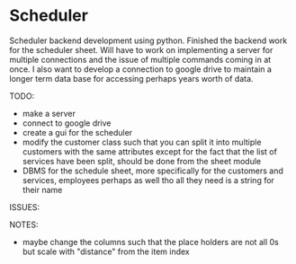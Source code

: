 # Scheduler
Scheduler backend development using python. Finished the backend work for the scheduler sheet. Will have to work on implementing a server for multiple connections and the issue of multiple commands coming in at once. I also want to develop a connection to google drive to maintain a longer term data base for accessing perhaps years worth of data. 

TODO:
- make a server 
- connect to google drive 
- create a gui for the scheduler 
- modify the customer class such that you can split it into multiple customers with the same attributes except for the fact that the list of services have been split, should be done from the sheet module 
- DBMS for the schedule sheet, more specifically for the customers and services, employees perhaps as well tho all they need is a string for their name  


ISSUES:

NOTES: 
- maybe change the columns such that the place holders are not all 0s but scale with "distance" from the item index 
